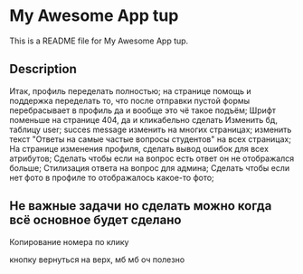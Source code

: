 # My Awesome App tup

This is a README file for My Awesome App tup. 

## Description

Итак, профиль переделать полностью;
на странице помощь и поддержка переделать то, что после отправки пустой формы перебрасывает в профиль да и вообще это чё такое подъём;
Шрифт поменьше на странице 404, да и кликабельно сделать
Изменить бд, таблицу user;
succes message изменить на многих страницах;
изменить текст "Ответы на самые частые вопросы студентов" на всех страницах;
На странице изменения профиля, сделать вывод ошибок для всех атрибутов;
Сделать чтобы если на вопрос есть ответ он не отображался больше;
Стилизация ответа на вопрос для админа;
Сделать чтобы если нет фото в профиле то отображалось какое-то фото;


## Не важные задачи но сделать можно когда всё основное будет сделано

Копирование номера по клику

кнопку вернуться на верх, мб мб оч полезно